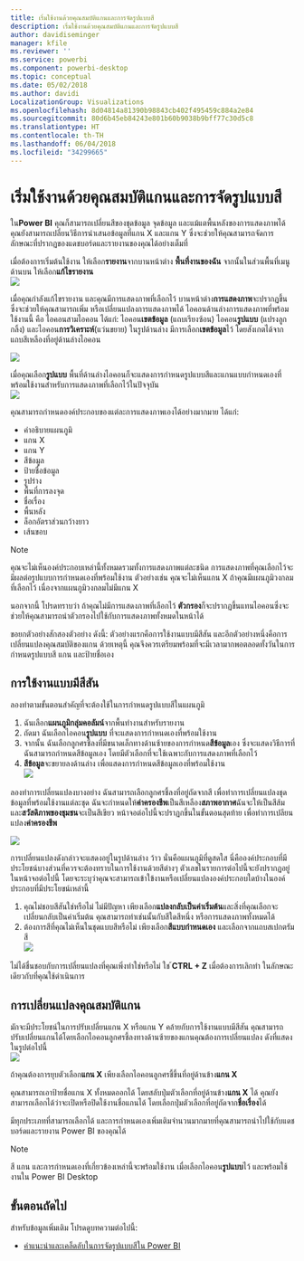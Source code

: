 ```yaml
---
title: เริ่มใช้งานด้วยคุณสมบัติแกนและการจัดรูปแบบสี
description: เริ่มใช้งานด้วยคุณสมบัติแกนและการจัดรูปแบบสี
author: davidiseminger
manager: kfile
ms.reviewer: ''
ms.service: powerbi
ms.component: powerbi-desktop
ms.topic: conceptual
ms.date: 05/02/2018
ms.author: davidi
LocalizationGroup: Visualizations
ms.openlocfilehash: 8d04814a81390b98843cb402f495459c884a2e84
ms.sourcegitcommit: 80d6b45eb84243e801b60b9038b9bff77c30d5c8
ms.translationtype: HT
ms.contentlocale: th-TH
ms.lasthandoff: 06/04/2018
ms.locfileid: "34299665"
---
```

# <a name="getting-started-with-color-formatting-and-axis-properties"></a>เริ่มใช้งานด้วยคุณสมบัติแกนและการจัดรูปแบบสี
ใน**Power BI** คุณก็สามารถเปลี่ยนสีของชุดข้อมูล จุดข้อมูล และแม้แตพื้นหลังของการแสดงภาพได้ คุณยังสามารถเปลี่ยนวิธีการนำเสนอข้อมูลที่แกน X และแกน Y ซึ่งจะช่วยให้คุณสามารถจัดการลักษณะที่ปรากฏของแดชบอร์ดและรายงานของคุณได้อย่างเต็มที่

เมื่อต้องการเริ่มต้นใช้งาน ให้เลือก**รายงาน**จากบานหน้าต่าง **พื้นที่งานของฉัน** จากนั้นในส่วนพื้นที่เมนูด้านบน ให้เลือก**แก้ไขรายงาน**  
![](media/service-getting-started-with-color-formatting-and-axis-properties/gettingstartedcolor_1a.png)

เมื่อคุณกำลังแก้ไขรายงาน และคุณมีการแสดงภาพที่เลือกไว้ บานหน้าต่าง**การแสดงภาพ**จะปรากฏขึ้น ซึ่งจะช่วยให้คุณสามารถเพิ่ม หรือเปลี่ยนแปลงการแสดงภาพได้ ไอคอนด้านล่างการแสดงภาพที่พร้อมใช้งานนี้ คือ ไอคอนสามไอคอน ได้แก่: ไอคอน**เขตข้อมูล** (แถบเรียงซ้อน) ไอคอน**รูปแบบ** (แปรงลูกกลิ้ง) และไอคอน**การวิเคราะห์**(แว่นขยาย) ในรูปด้านล่าง มีการเลือก**เขตข้อมูล**ไว้ โดยสังเกตได้จากแถบสีเหลืองที่อยู่ด้านล่างไอคอน

![](media/service-getting-started-with-color-formatting-and-axis-properties/gettingstartedcolor_2a.png)

เมื่อคุณเลือก**รูปแบบ** พื้นที่ด้านล่างไอคอนก็จะแสดงการกำหนดรูปแบบสีและแกนแบบกำหนดเองที่พร้อมใช้งานสำหรับการแสดงภาพที่เลือกไว้ในปัจจุบัน  
![](media/service-getting-started-with-color-formatting-and-axis-properties/gettingstartedcolor_3a.png)

คุณสามารถกำหนดองค์ประกอบของแต่ละการแสดงภาพเองได้อย่างมากมาย ได้แก่:

* คำอธิบายแผนภูมิ
* แกน X
* แกน Y
* สีข้อมูล
* ป้ายชื่อข้อมูล
* รูปร่าง
* พื้นที่การลงจุด
* ชื่อเรื่อง
* พื้นหลัง
* ล็อกอัตราส่วนกว้างยาว
* เส้นขอบ

> [!NOTE]
>  
> คุณจะไม่เห็นองค์ประกอบเหล่านี้ทั้งหมดรวมทั้งการแสดงภาพแต่ละชนิด การแสดงภาพที่คุณเลือกไว้จะมีผลต่อรูปแบบการกำหนดเองที่พร้อมใช้งาน ตัวอย่างเช่น คุณจะไม่เห็นแกน X ถ้าคุณมีแผนภูมิวงกลมที่เลือกไว้ เนื่องจากแผนภูมิวงกลมไม่มีแกน X
> 
> 

นอกจากนี้ โปรดทราบว่า ถ้าคุณไม่มีการแสดงภาพที่เลือกไว้ **ตัวกรอง**ก็จะปรากฏขึ้นแทนไอคอนซึ่งจะช่วยให้คุณสามารถนำตัวกรองไปใช้กับการแสดงภาพทั้งหมดในหน้าได้

ขอยกตัวอย่างสักสองตัวอย่าง ดังนี้: ตัวอย่างแรกคือการใช้งานแบบมีสีสัน และอีกตัวอย่างหนึ่งคือการเปลี่ยนแปลงคุณสมบัติของแกน ด้วยเหตุนี้ คุณจึงควรเตรียมพร้อมที่จะมีเวลามากพอตลอดทั้งวันในการกำหนดรูปแบบสี แกน และป้ายชื่อเอง

## <a name="working-with-colors"></a>การใช้งานแบบมีสีสัน
ลองทำตามขั้นตอนสำคัญที่จะต้องใช้ในการกำหนดรูปแบบสีในแผนภูมิ

1. ฉันเลือก**แผนภูมิกลุ่มคอลัมน์**จากพื้นทำงานสำหรับรายงาน
2. ถัดมา ฉันเลือกไอคอน**รูปแบบ** ที่จะแสดงการกำหนดเองที่พร้อมใช้งาน
3. จากนั้น ฉันเลือกลูกศรชี้ลงที่มีขนาดเล็กทางด้านซ้ายของการกำหนด**สีข้อมูล**เอง ซึ่งจะแสดงวิธีการที่ฉันสามารถกำหนดสีข้อมูลเอง โดยมีตัวเลือกที่จะใช้เฉพาะกับการแสดงภาพที่เลือกไว้
4. **สีข้อมูล**จะขยายลงด้านล่าง เพื่อแสดงการกำหนดสีข้อมูลเองที่พร้อมใช้งาน  
   ![](media/service-getting-started-with-color-formatting-and-axis-properties/gettingstartedcolor_4a.png)

ลองทำการเปลี่ยนแปลงบางอย่าง ฉันสามารถเลือกลูกศรชี้ลงที่อยู่ถัดจากสี เพื่อทำการเปลี่ยนแปลงชุดข้อมูลที่พร้อมใช้งานแต่ละชุด ฉันจะกำหนดให้**ค่าครองชีพ**เป็นสีเหลือง**สภาพอากาศ**ฉันจะให้เป็นสีส้ม และ**สวัสดิภาพของชุมชน**จะเป็นสีเขียว หน้าจอต่อไปนี้จะปราฏกขึ้นในขั้นตอนสุดท้าย เพื่อทำการเปลียนแปลง**ค่าครองชีพ**  

![](media/service-getting-started-with-color-formatting-and-axis-properties/gettingstartedcolor_5a.png)

การเปลี่ยนแปลงดังกล่าวจะแสดงอยู่ในรูปด้านล่าง ว้าว นั่นคือแผนภูมิที่ดูสดใส นี่คือองค์ประกอบที่มีประโยชน์บางส่วนที่ควรจะต้องทราบในการใช้งานด้วยสีต่างๆ ตัวเลขในรายการต่อไปนี้จะยังปรากฏอยู่ในหน้าจอต่อไปนี้ โดยจะระบุว่าคุณจะสามารถเข้าใข้งานหรือเปลี่ยนแปลงองค์ประกอบใดบ้างในองค์ประกอบที่มีประโยขน์เหล่านี้

1. คุณไม่ชอบสีสันใช่หรือไม่ ไม่มีปัญหา เพียงเลือก**แปลงกลับเป็นค่าเริ่มต้น**และสิ่งที่คุณเลือกจะเปลี่ยนกลับเป็นค่าเริ่มต้น คุณสามารถทำเช่นนั้นกับสีใดสีหนึ่ง หรือการแสดงภาพทั้งหมดได้
2. ต้องการสีที่คุณไม่เห็นในชุดแบบสีหรือไม่ เพียงเลือก**สีแบบกำหนดเอง** และเลือกจากแถบสเปกตรัมสี  
   ![](media/service-getting-started-with-color-formatting-and-axis-properties/gettingstartedcolor_6a.png)

ไม่ได้ชื่นชอบกับการเปลี่ยนแปลงที่คุณเพิ่งทำใช่หรือไม่ ใช ้**CTRL + Z** เมื่อต้องการเลิกทำ ในลักษณะเดียวกับที่คุณใช้ดำเนินการ

## <a name="changing-axis-properties"></a>การเปลี่ยนแปลงคุณสมบัติแกน
มักจะมีประโยชน์ในการปรับเปลี่ยนแกน X หรือแกน Y คล้ายกับการใช้งานแบบมีสีสัน คุณสามารถปรับเปลี่ยนแกนได้โดยเลือกไอคอนลูกศรชี้ลงทางด้านซ้ายของแกนคุณต้องการเปลี่ยนแปลง ดังที่แสดงในรูปต่อไปนี้  
![](media/service-getting-started-with-color-formatting-and-axis-properties/gettingstartedcolor_7a.png)

ถ้าคุณต้องการยุบตัวเลือก**แกน X** เพียงเลือกไอคอนลูกศรชี้ขึ้นที่อยู่ด้านข้าง**แกน X**

คุณสามารถเอาป้ายชื่อแกน X ทั้งหมดออกได้ โดยสลับปุ่มตัวเลือกที่อยู่ด้านข้าง**แกน X** ได้ คุณยังสามารถเลือกได้ว่าจะเปิดหรือปิดใช้งานชื่อแกนได้ โดยเลือกปุ่มตัวเลือกที่อยู่ถัดจาก**ชื่อเรื่อง**ได้  

มีทุกประเภทที่สามารถเลือกได้ และการกำหนดเองเพิ่มเติมจำนวนมากมายที่คุณสามารถนำไปใช้กับแดชบอร์ดและรายงาน Power BI ของคุณได้

> [!NOTE]
>  
> สี แกน และการกำหนดเองที่เกี่ยวข้องเหล่านี้จะพร้อมใช้งาน เมื่อเลือกไอคอน**รูปแบบ**ไว้ และพร้อมใช้งานใน Power BI Desktop
> 
> 

## <a name="next-step"></a>ขั้นตอนถัดไป
สำหรับข้อมูลเพิ่มเติม โปรดดูบทความต่อไปนี้:  

* [คำแนะนำและเคล็ดลับในการจัดรูปแบบสีใน Power BI](service-tips-and-tricks-for-color-formatting.md)  

